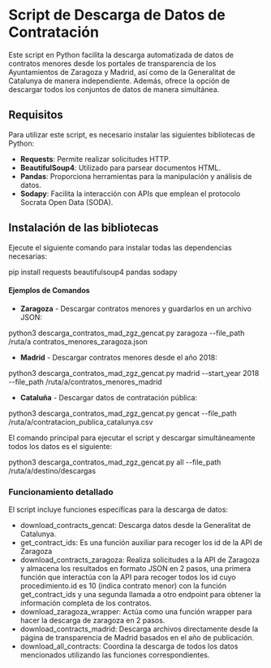 # Script de Descarga de Datos de Contratación

Este script en Python facilita la descarga automatizada de datos de contratos menores desde los portales de transparencia de los Ayuntamientos de Zaragoza y Madrid, así como de la Generalitat de Catalunya de manera independiente. Además, ofrece la opción de descargar todos los conjuntos de datos de manera simultánea.

## Requisitos

Para utilizar este script, es necesario instalar las siguientes bibliotecas de Python:

- **Requests**: Permite realizar solicitudes HTTP.
- **BeautifulSoup4**: Utilizado para parsear documentos HTML.
- **Pandas**: Proporciona herramientas para la manipulación y análisis de datos.
- **Sodapy**: Facilita la interacción con APIs que emplean el protocolo Socrata Open Data (SODA).

## Instalación de las bibliotecas

Ejecute el siguiente comando para instalar todas las dependencias necesarias:

pip install requests beautifulsoup4 pandas sodapy

#### Ejemplos de Comandos

- **Zaragoza** - Descargar contratos menores y guardarlos en un archivo JSON:

 python3 descarga_contratos_mad_zgz_gencat.py zaragoza --file_path /ruta/a contratos_menores_zaragoza.json

- **Madrid** - Descargar contratos menores desde el año 2018:

 python3 descarga_contratos_mad_zgz_gencat.py madrid --start_year 2018 --file_path /ruta/a/contratos_menores_madrid

- **Cataluña** - Descargar datos de contratación pública:

 python3 descarga_contratos_mad_zgz_gencat.py gencat --file_path /ruta/a/contratacion_publica_catalunya.csv

El comando principal para ejecutar el script y descargar simultáneamente todos los datos es el siguiente:

 python3 descarga_contratos_mad_zgz_gencat.py all --file_path /ruta/a/destino/descargas

### Funcionamiento detallado

El script incluye funciones específicas para la descarga de datos:

- download_contracts_gencat: Descarga datos desde la Generalitat de Catalunya.
- get_contract_ids: Es una función auxiliar para recoger los id de la API de Zaragoza
- download_contracts_zaragoza: Realiza solicitudes a la API de Zaragoza y almacena los resultados en formato JSON en 2 pasos, una primera función que interactúa con la API para recoger todos los id cuyo procedimiento.id es 10 (indica contrato menor) con la función get_contract_ids y una segunda llamada a otro endpoint para obtener la información completa de los contratos.
- download_zaragoza_wrapper: Actúa como una función wrapper para hacer la descarga de zaragoza en 2 pasos.
- download_contracts_madrid: Descarga archivos directamente desde la página de transparencia de Madrid basados en el año de publicación.
- download_all_contracts: Coordina la descarga de todos los datos mencionados utilizando las funciones correspondientes.
